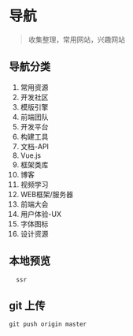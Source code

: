 # 导航

> 收集整理，常用网站，兴趣网站

## 导航分类

1. 常用资源
2. 开发社区
3. 模版引擎
4. 前端团队
5. 开发平台
6. 构建工具
7. 文档-API
8. Vue.js
9. 框架类库
10. 博客
11. 视频学习
12. WEB框架/服务器
13. 前端大会
14. 用户体验-UX
15. 字体图标
16. 设计资源


<!-- 图形动效
游戏框架
前端大会
CSS相关
Node.js相关
工具 IDE
调试工具

在线工具
前端公众号
前端大牛
书籍推荐
签到任务 -->

## 本地预览

```
  ssr
```

## git 上传

```
git push origin master
```
